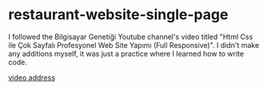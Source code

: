 # restaurant-website-single-page



I followed the Bilgisayar Genetiği Youtube channel's video titled "Html Css ile Çok Sayfalı Profesyonel Web Site Yapımı (Full Responsive)". I didn't make any additions myself, it was just a practice where I learned how to write code.

[video address](https://www.youtube.com/watch?v=3zbtWSpsFV4)
